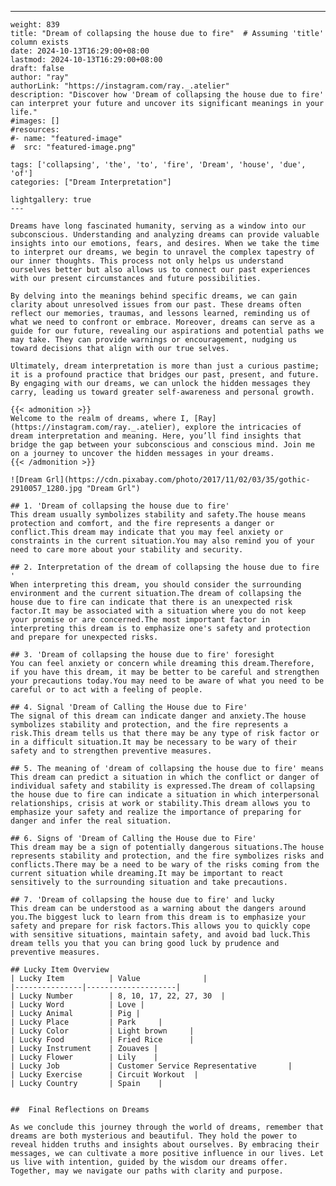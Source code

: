 ---
    weight: 839
    title: "Dream of collapsing the house due to fire"  # Assuming 'title' column exists
    date: 2024-10-13T16:29:00+08:00
    lastmod: 2024-10-13T16:29:00+08:00
    draft: false
    author: "ray"
    authorLink: "https://instagram.com/ray._.atelier"
    description: "Discover how 'Dream of collapsing the house due to fire' can interpret your future and uncover its significant meanings in your life."
    #images: []
    #resources:
    #- name: "featured-image"
    #  src: "featured-image.png"
    
    tags: ['collapsing', 'the', 'to', 'fire', 'Dream', 'house', 'due', 'of']
    categories: ["Dream Interpretation"]
    
    lightgallery: true
    ---
    
    Dreams have long fascinated humanity, serving as a window into our subconscious. Understanding and analyzing dreams can provide valuable insights into our emotions, fears, and desires. When we take the time to interpret our dreams, we begin to unravel the complex tapestry of our inner thoughts. This process not only helps us understand ourselves better but also allows us to connect our past experiences with our present circumstances and future possibilities.
    
    By delving into the meanings behind specific dreams, we can gain clarity about unresolved issues from our past. These dreams often reflect our memories, traumas, and lessons learned, reminding us of what we need to confront or embrace. Moreover, dreams can serve as a guide for our future, revealing our aspirations and potential paths we may take. They can provide warnings or encouragement, nudging us toward decisions that align with our true selves.
    
    Ultimately, dream interpretation is more than just a curious pastime; it is a profound practice that bridges our past, present, and future. By engaging with our dreams, we can unlock the hidden messages they carry, leading us toward greater self-awareness and personal growth.
    
    {{< admonition >}}
    Welcome to the realm of dreams, where I, [Ray](https://instagram.com/ray._.atelier), explore the intricacies of dream interpretation and meaning. Here, you’ll find insights that bridge the gap between your subconscious and conscious mind. Join me on a journey to uncover the hidden messages in your dreams.
    {{< /admonition >}}
    
    ![Dream Grl](https://cdn.pixabay.com/photo/2017/11/02/03/35/gothic-2910057_1280.jpg "Dream Grl")
    
    ## 1. 'Dream of collapsing the house due to fire'
    This dream usually symbolizes stability and safety.The house means protection and comfort, and the fire represents a danger or conflict.This dream may indicate that you may feel anxiety or constraints in the current situation.You may also remind you of your need to care more about your stability and security.
    
    ## 2. Interpretation of the dream of collapsing the house due to fire '
    When interpreting this dream, you should consider the surrounding environment and the current situation.The dream of collapsing the house due to fire can indicate that there is an unexpected risk factor.It may be associated with a situation where you do not keep your promise or are concerned.The most important factor in interpreting this dream is to emphasize one's safety and protection and prepare for unexpected risks.
    
    ## 3. 'Dream of collapsing the house due to fire' foresight
    You can feel anxiety or concern while dreaming this dream.Therefore, if you have this dream, it may be better to be careful and strengthen your precautions today.You may need to be aware of what you need to be careful or to act with a feeling of people.
    
    ## 4. Signal 'Dream of Calling the House due to Fire'
    The signal of this dream can indicate danger and anxiety.The house symbolizes stability and protection, and the fire represents a risk.This dream tells us that there may be any type of risk factor or in a difficult situation.It may be necessary to be wary of their safety and to strengthen preventive measures.
    
    ## 5. The meaning of 'dream of collapsing the house due to fire' means
    This dream can predict a situation in which the conflict or danger of individual safety and stability is expressed.The dream of collapsing the house due to fire can indicate a situation in which interpersonal relationships, crisis at work or stability.This dream allows you to emphasize your safety and realize the importance of preparing for danger and infer the real situation.
    
    ## 6. Signs of 'Dream of Calling the House due to Fire'
    This dream may be a sign of potentially dangerous situations.The house represents stability and protection, and the fire symbolizes risks and conflicts.There may be a need to be wary of the risks coming from the current situation while dreaming.It may be important to react sensitively to the surrounding situation and take precautions.
    
    ## 7. 'Dream of collapsing the house due to fire' and lucky
    This dream can be understood as a warning about the dangers around you.The biggest luck to learn from this dream is to emphasize your safety and prepare for risk factors.This allows you to quickly cope with sensitive situations, maintain safety, and avoid bad luck.This dream tells you that you can bring good luck by prudence and preventive measures.
    
    ## Lucky Item Overview
    | Lucky Item          | Value              |
    |---------------|--------------------|
    | Lucky Number        | 8, 10, 17, 22, 27, 30  |
    | Lucky Word          | Love |
    | Lucky Animal        | Pig |
    | Lucky Place         | Park     |
    | Lucky Color         | Light brown     |
    | Lucky Food          | Fried Rice      |
    | Lucky Instrument    | Zouaves |
    | Lucky Flower        | Lily    |
    | Lucky Job           | Customer Service Representative       |
    | Lucky Exercise      | Circuit Workout  |
    | Lucky Country       | Spain    |
    
    
    ##  Final Reflections on Dreams
    
    As we conclude this journey through the world of dreams, remember that dreams are both mysterious and beautiful. They hold the power to reveal hidden truths and insights about ourselves. By embracing their messages, we can cultivate a more positive influence in our lives. Let us live with intention, guided by the wisdom our dreams offer. Together, may we navigate our paths with clarity and purpose.
    